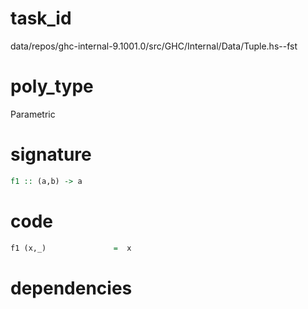 
# task_id
data/repos/ghc-internal-9.1001.0/src/GHC/Internal/Data/Tuple.hs--fst

# poly_type
Parametric

# signature
```haskell
f1 :: (a,b) -> a
```   

# code
```haskell
f1 (x,_)               =  x
```

# dependencies
